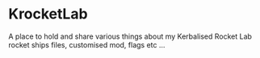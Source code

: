 # KrocketLab
A place to hold and share various things about my Kerbalised Rocket Lab rocket ships files, customised mod, flags etc ...
